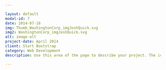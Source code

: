 ```yaml
---

layout: default
modal-id: 7
date: 2014-07-18
img: Thumb_WashingtonCorp_imgJoshQuick.svg
img2: WashingtonCorp_imgJoshQuick.svg
alt: image-alt
project-date: April 2014
client: Start Bootstrap
category: Web Development
description: Use this area of the page to describe your project. The icon above is part of a free icon set by <a href="https://sellfy.com/p/8Q9P/jV3VZ/">Flat Icons</a>. On their website, you can download their free set with 16 icons, or you can purchase the entire set with 146 icons for only $12!

---
```

